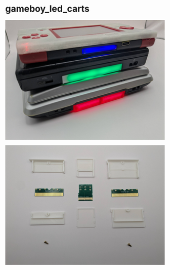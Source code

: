 # gameboy_led_carts
![alt text](https://github.com/facelesstech/gameboy_led_carts/blob/main/PXL_20241223_105149840.jpg?raw=true)

![alt text](https://github.com/facelesstech/gameboy_led_carts/blob/main/PXL_20241223_112909071.jpg?raw=true)
